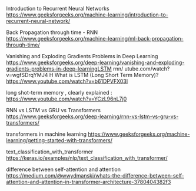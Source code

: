 Introduction to Recurrent Neural Networks
https://www.geeksforgeeks.org/machine-learning/introduction-to-recurrent-neural-network/

Back Propagation through time - RNN
https://www.geeksforgeeks.org/machine-learning/ml-back-propagation-through-time/

Vanishing and Exploding Gradients Problems in Deep Learning
https://www.geeksforgeeks.org/deep-learning/vanishing-and-exploding-gradients-problems-in-deep-learningLSTM rnn/
utube.com/watch?v=wgfSDrqYMJ4 H
What is LSTM (Long Short Term Memory)?
https://www.youtube.com/watch?v=b61DPVFX03I

long shot-term memory , clearly explained :
https://www.youtube.com/watch?v=YCzL96nL7j0

RNN vs LSTM vs GRU vs Transformers
https://www.geeksforgeeks.org/deep-learning/rnn-vs-lstm-vs-gru-vs-transformers/

transformers in machine learning
https://www.geeksforgeeks.org/machine-learning/getting-started-with-transformers/

text_classification_with_transformer
https://keras.io/examples/nlp/text_classification_with_transformer/

difference between self-attention and attention
https://medium.com/@wwydmanski/whats-the-difference-between-self-attention-and-attention-in-transformer-architecture-3780404382f3
